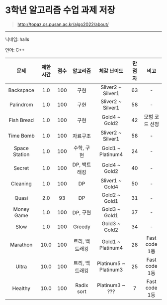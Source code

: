 # 3학년 알고리즘 수업 과제 저장
> http://topaz.cs.pusan.ac.kr/algo2022/about/
----
닉네임: halls

언어: C++

|문제|제한시간|점수|알고리즘|체감 난이도|만점자|비고
|:---:|:---:|:---:|:---:|:---:|:---:|:---:|
|Backspace|1.0|100|구현|Sliver2 ~ Silver1|63|-|
|Palindrom|1.0|100|구현|Sliver2 ~ Silver1|58|-|
|Fish Bread|1.0|100|구현|Gold4 ~ Gold2|42|모범 코드 선정|
|Time Bomb|1.0|100|자료구조|Sliver2 ~ Silver1|58|-|
|Space Station|1.0|100|수학, 구현|Gold1 ~ Platinum4|24|-|
|Secret|1.0|100|DP, 백트래킹|Gold4 ~ Gold2|40|-|
|Cleaning|1.0|100|DP|Sliver1 ~ Gold4|50|-|
|Quasi|2.0|93|DP|Gold2 ~ Gold1|31|-|
|Money Game|1.0|100|DP, 구현|Gold3 ~ Gold1|37|-|
|Slow|1.0|100|Greedy|Gold3 ~ Gold2|34|-|
|Marathon|10.0|100|트리, 백트래킹|Gold1 ~ Platinum4|28|Fast code 1등|
|Ultra|10.0|100|트리, 백트래킹|Platinum5 ~ Platinum3|25|Fast code 1등|
|Healthy|10.0|100|Radix sort|Platinum3 ~ ???|7|Fast code 1등|
